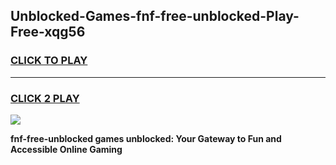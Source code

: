 
## Unblocked-Games-fnf-free-unblocked-Play-Free-xqg56
<h3>
<a href="https://premium76.site?title=fnf-free-unblocked&ref=23A">CLICK TO PLAY</a></h3>
<hr>

<h3>
<a href="https://premium76.site?title=fnf-free-unblocked&ref=23A">CLICK 2 PLAY</a>
  
</h3>

<a href="https://premium76.site?title=fnf-free-unblocked&ref=23A"><img src="https://clearcache.store/games.png"></a>


**fnf-free-unblocked games unblocked: Your Gateway to Fun and Accessible Online Gaming**
